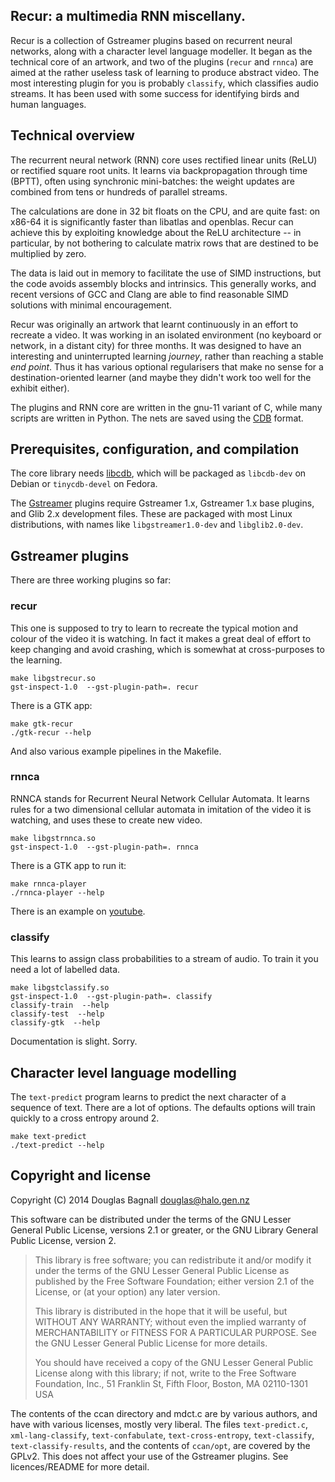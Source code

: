 Recur: a multimedia RNN miscellany.
-----------------------------------

Recur is a collection of Gstreamer plugins based on recurrent neural
networks, along with a character level language modeller. It began as
the technical core of an artwork, and two of the plugins (`recur` and
`rnnca`) are aimed at the rather useless task of learning to produce
abstract video. The most interesting plugin for you is probably
`classify`, which classifies audio streams. It has been used with some
success for identifying birds and human languages.

## Technical overview

The recurrent neural network (RNN) core uses rectified linear units
(ReLU) or rectified square root units. It learns via backpropagation
through time (BPTT), often using synchronic mini-batches: the weight
updates are combined from tens or hundreds of parallel streams.

The calculations are done in 32 bit floats on the CPU, and are quite
fast: on x86-64 it is significantly faster than libatlas and openblas.
Recur can achieve this by exploiting knowledge about the ReLU
architecture -- in particular, by not bothering to calculate matrix
rows that are destined to be multiplied by zero.

The data is laid out in memory to facilitate the use of SIMD
instructions, but the code avoids assembly blocks and intrinsics. This
generally works, and recent versions of GCC and Clang are able to find
reasonable SIMD solutions with minimal encouragement.

Recur was originally an artwork that learnt continuously in an effort
to recreate a video. It was working in an isolated environment (no
keyboard or network, in a distant city) for three months. It was
designed to have an interesting and uninterrupted learning *journey*,
rather than reaching a stable *end point*. Thus it has various
optional regularisers that make no sense for a destination-oriented
learner (and maybe they didn't work too well for the exhibit either).

The plugins and RNN core are written in the gnu-11 variant of C, while
many scripts are written in Python. The nets are saved using the
[CDB](http://cr.yp.to/cdb.html) format.

## Prerequisites, configuration, and compilation

The core library needs [libcdb](http://www.corpit.ru/mjt/tinycdb.html),
which will be packaged as `libcdb-dev` on Debian or `tinycdb-devel` on
Fedora.

The [Gstreamer](http://gstreamer.freedesktop.org/) plugins require
Gstreamer 1.x, Gstreamer 1.x base plugins, and Glib 2.x development
files. These are packaged with most Linux distributions, with names
like `libgstreamer1.0-dev` and `libglib2.0-dev`.

## Gstreamer plugins

There are three working plugins so far:

### recur

This one is supposed to try to learn to recreate the typical motion
and colour of the video it is watching. In fact it makes a great deal
of effort to keep changing and avoid crashing, which is somewhat at
cross-purposes to the learning.

    make libgstrecur.so
    gst-inspect-1.0  --gst-plugin-path=. recur

There is a GTK app:

    make gtk-recur
    ./gtk-recur --help

And also various example pipelines in the Makefile.

### rnnca

RNNCA stands for Recurrent Neural Network Cellular Automata. It learns
rules for a two dimensional cellular automata in imitation of the
video it is watching, and uses these to create new video.

    make libgstrnnca.so
    gst-inspect-1.0  --gst-plugin-path=. rnnca

There is a GTK app to run it:

    make rnnca-player
    ./rnnca-player --help

There is an example on [youtube](http://youtu.be/cs0w8XrpqIs).

### classify

This learns to assign class probabilities to a stream of audio. To
train it you need a lot of labelled data.

    make libgstclassify.so
    gst-inspect-1.0  --gst-plugin-path=. classify
    classify-train  --help
    classify-test  --help
    classify-gtk  --help

Documentation is slight. Sorry.

## Character level language modelling

The `text-predict` program learns to predict the next character of a
sequence of text. There are a lot of options. The defaults options
will train quickly to a cross entropy around 2.

    make text-predict
    ./text-predict --help

## Copyright and license

Copyright (C) 2014 Douglas Bagnall douglas@halo.gen.nz

This software can be distributed under the terms of the GNU Lesser
General Public License, versions 2.1 or greater, or the GNU Library
General Public License, version 2.

> This library is free software; you can redistribute it and/or
> modify it under the terms of the GNU Lesser General Public
> License as published by the Free Software Foundation; either
> version 2.1 of the License, or (at your option) any later version.
>
> This library is distributed in the hope that it will be useful,
> but WITHOUT ANY WARRANTY; without even the implied warranty of
> MERCHANTABILITY or FITNESS FOR A PARTICULAR PURPOSE.  See the GNU
> Lesser General Public License for more details.
>
> You should have received a copy of the GNU Lesser General Public
> License along with this library; if not, write to the Free Software
> Foundation, Inc., 51 Franklin St, Fifth Floor, Boston, MA  02110-1301  USA

The contents of the ccan directory and mdct.c are by various authors,
and have with various licenses, mostly very liberal. The files
`text-predict.c`, `xml-lang-classify`, `text-confabulate`,
`text-cross-entropy`, `text-classify`, `text-classify-results`, and
the contents of `ccan/opt`, are covered by the GPLv2. This does not
affect your use of the Gstreamer plugins. See licences/README for more
detail.
